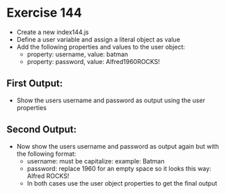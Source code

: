 # Exercise 144

* Create a new index144.js 
* Define a user variable and assign a literal object as value
* Add the following properties and values to the user object:
  * property: username, value: batman
  * property: password, value: Alfred1960ROCKS!

## First Output:
* Show the users username and password as output using the user properties

## Second Output:
* Now show the users username and password as output again but with the following format:
  * username: must be capitalize: example: Batman
  * password: replace 1960 for an empty space so it looks this way: Alfred ROCKS!
  * In both cases use the user object properties to get the final output